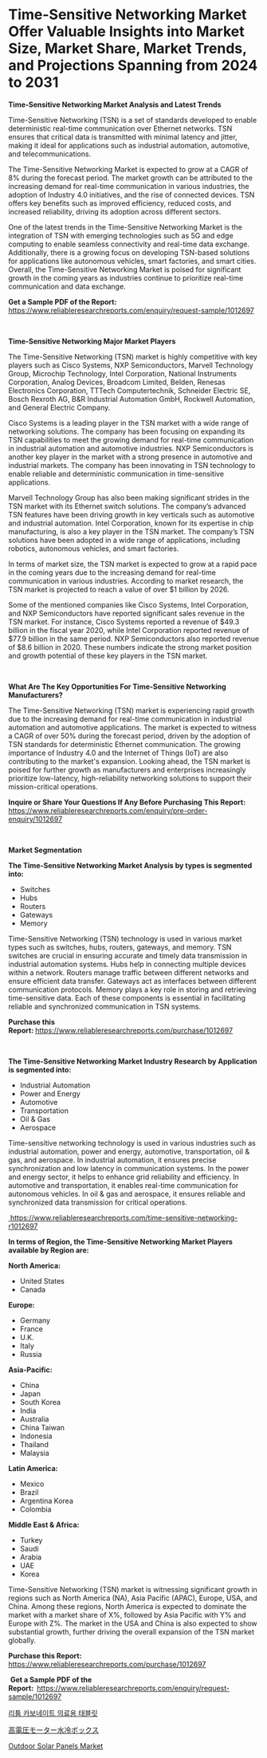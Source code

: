 <p><h1>Time-Sensitive Networking Market Offer Valuable Insights into Market Size, Market Share, Market Trends, and Projections Spanning from 2024 to 2031</h1></p><p><strong>Time-Sensitive Networking Market Analysis and Latest Trends</strong></p>
<p><p>Time-Sensitive Networking (TSN) is a set of standards developed to enable deterministic real-time communication over Ethernet networks. TSN ensures that critical data is transmitted with minimal latency and jitter, making it ideal for applications such as industrial automation, automotive, and telecommunications.</p><p>The Time-Sensitive Networking Market is expected to grow at a CAGR of 8% during the forecast period. The market growth can be attributed to the increasing demand for real-time communication in various industries, the adoption of Industry 4.0 initiatives, and the rise of connected devices. TSN offers key benefits such as improved efficiency, reduced costs, and increased reliability, driving its adoption across different sectors.</p><p>One of the latest trends in the Time-Sensitive Networking Market is the integration of TSN with emerging technologies such as 5G and edge computing to enable seamless connectivity and real-time data exchange. Additionally, there is a growing focus on developing TSN-based solutions for applications like autonomous vehicles, smart factories, and smart cities. Overall, the Time-Sensitive Networking Market is poised for significant growth in the coming years as industries continue to prioritize real-time communication and data exchange.</p></p>
<p><strong>Get a Sample PDF of the Report:&nbsp;</strong> <a href="https://www.reliableresearchreports.com/enquiry/request-sample/1012697">https://www.reliableresearchreports.com/enquiry/request-sample/1012697</a></p>
<p>&nbsp;</p>
<p><strong>Time-Sensitive Networking Major Market Players</strong></p>
<p><p>The Time-Sensitive Networking (TSN) market is highly competitive with key players such as Cisco Systems, NXP Semiconductors, Marvell Technology Group, Microchip Technology, Intel Corporation, National Instruments Corporation, Analog Devices, Broadcom Limited, Belden, Renesas Electronics Corporation, TTTech Computertechnik, Schneider Electric SE, Bosch Rexroth AG, B&R Industrial Automation GmbH, Rockwell Automation, and General Electric Company.</p><p>Cisco Systems is a leading player in the TSN market with a wide range of networking solutions. The company has been focusing on expanding its TSN capabilities to meet the growing demand for real-time communication in industrial automation and automotive industries. NXP Semiconductors is another key player in the market with a strong presence in automotive and industrial markets. The company has been innovating in TSN technology to enable reliable and deterministic communication in time-sensitive applications.</p><p>Marvell Technology Group has also been making significant strides in the TSN market with its Ethernet switch solutions. The company’s advanced TSN features have been driving growth in key verticals such as automotive and industrial automation. Intel Corporation, known for its expertise in chip manufacturing, is also a key player in the TSN market. The company’s TSN solutions have been adopted in a wide range of applications, including robotics, autonomous vehicles, and smart factories.</p><p>In terms of market size, the TSN market is expected to grow at a rapid pace in the coming years due to the increasing demand for real-time communication in various industries. According to market research, the TSN market is projected to reach a value of over $1 billion by 2026. </p><p>Some of the mentioned companies like Cisco Systems, Intel Corporation, and NXP Semiconductors have reported significant sales revenue in the TSN market. For instance, Cisco Systems reported a revenue of $49.3 billion in the fiscal year 2020, while Intel Corporation reported revenue of $77.9 billion in the same period. NXP Semiconductors also reported revenue of $8.6 billion in 2020. These numbers indicate the strong market position and growth potential of these key players in the TSN market.</p></p>
<p>&nbsp;</p>
<p><strong>What Are The Key Opportunities For Time-Sensitive Networking Manufacturers?</strong></p>
<p><p>The Time-Sensitive Networking (TSN) market is experiencing rapid growth due to the increasing demand for real-time communication in industrial automation and automotive applications. The market is expected to witness a CAGR of over 50% during the forecast period, driven by the adoption of TSN standards for deterministic Ethernet communication. The growing importance of Industry 4.0 and the Internet of Things (IoT) are also contributing to the market's expansion. Looking ahead, the TSN market is poised for further growth as manufacturers and enterprises increasingly prioritize low-latency, high-reliability networking solutions to support their mission-critical operations.</p></p>
<p><strong>Inquire or Share Your Questions If Any Before Purchasing This Report:</strong> <a href="https://www.reliableresearchreports.com/enquiry/pre-order-enquiry/1012697">https://www.reliableresearchreports.com/enquiry/pre-order-enquiry/1012697</a></p>
<p>&nbsp;</p>
<p><strong>Market Segmentation</strong></p>
<p><strong>The Time-Sensitive Networking Market Analysis by types is segmented into:</strong></p>
<p><ul><li>Switches</li><li>Hubs</li><li>Routers</li><li>Gateways</li><li>Memory</li></ul></p>
<p><p>Time-Sensitive Networking (TSN) technology is used in various market types such as switches, hubs, routers, gateways, and memory. TSN switches are crucial in ensuring accurate and timely data transmission in industrial automation systems. Hubs help in connecting multiple devices within a network. Routers manage traffic between different networks and ensure efficient data transfer. Gateways act as interfaces between different communication protocols. Memory plays a key role in storing and retrieving time-sensitive data. Each of these components is essential in facilitating reliable and synchronized communication in TSN systems.</p></p>
<p><strong>Purchase this Report:&nbsp;</strong><a href="https://www.reliableresearchreports.com/purchase/1012697">https://www.reliableresearchreports.com/purchase/1012697</a></p>
<p>&nbsp;</p>
<p><strong>The Time-Sensitive Networking Market Industry Research by Application is segmented into:</strong></p>
<p><ul><li>Industrial Automation</li><li>Power and Energy</li><li>Automotive</li><li>Transportation</li><li>Oil & Gas</li><li>Aerospace</li></ul></p>
<p><p>Time-sensitive networking technology is used in various industries such as industrial automation, power and energy, automotive, transportation, oil & gas, and aerospace. In industrial automation, it ensures precise synchronization and low latency in communication systems. In the power and energy sector, it helps to enhance grid reliability and efficiency. In automotive and transportation, it enables real-time communication for autonomous vehicles. In oil & gas and aerospace, it ensures reliable and synchronized data transmission for critical operations.</p></p>
<p><a href="https://www.reliableresearchreports.com/time-sensitive-networking-r1012697">&nbsp;https://www.reliableresearchreports.com/time-sensitive-networking-r1012697</a></p>
<p><strong>In terms of Region, the Time-Sensitive Networking Market Players available by Region are:</strong></p>
<p>
    <p> <strong> North America: </strong>
        <ul>
            <li>United States</li>
            <li>Canada</li>
        </ul>
        </p> 
    <p> <strong> Europe: </strong>
        <ul>
            <li>Germany</li>
            <li>France</li>
            <li>U.K.</li>
            <li>Italy</li>
            <li>Russia</li>
        </ul>
        </p> 
    <p> <strong> Asia-Pacific: </strong>
        <ul>
            <li>China</li>
            <li>Japan</li>
            <li>South Korea</li>
            <li>India</li>
            <li>Australia</li>
            <li>China Taiwan</li>
            <li>Indonesia</li>
            <li>Thailand</li>
            <li>Malaysia</li>
        </ul>
        </p> 
    <p> <strong> Latin America: </strong>
        <ul>
            <li>Mexico</li>
            <li>Brazil</li>
            <li>Argentina Korea</li>
            <li>Colombia</li>
        </ul>
        </p> 
    <p> <strong> Middle East & Africa: </strong>
        <ul>
            <li>Turkey</li>
            <li>Saudi</li>
            <li>Arabia</li>
            <li>UAE</li>
            <li>Korea</li>
        </ul>
    </p>
    </p>
<p><p>Time-Sensitive Networking (TSN) market is witnessing significant growth in regions such as North America (NA), Asia Pacific (APAC), Europe, USA, and China. Among these regions, North America is expected to dominate the market with a market share of X%, followed by Asia Pacific with Y% and Europe with Z%. The market in the USA and China is also expected to show substantial growth, further driving the overall expansion of the TSN market globally.</p></p>
<p><strong>Purchase this Report: </strong><a href="https://www.reliableresearchreports.com/purchase/1012697">https://www.reliableresearchreports.com/purchase/1012697</a></p>
<p>&nbsp;<strong>Get a Sample PDF of the Report:&nbsp;&nbsp;</strong><a href="https://www.reliableresearchreports.com/enquiry/request-sample/1012697">https://www.reliableresearchreports.com/enquiry/request-sample/1012697</a></p>
<p><strong></strong></p>
<p><p><a href="https://github.com/msujons1512/Market-Research-Report-List-1/blob/main/1291974161757.md">리튬 카보네이트 의료용 태블릿</a></p><p><a href="https://github.com/decker5351/Market-Research-Report-List-1/blob/main/3534305151851.md">高電圧モーター水冷ボックス</a></p><p><a href="https://github.com/arionmp/Market-Research-Report-List-4/blob/main/outdoor-solar-panels-market.md">Outdoor Solar Panels Market</a></p></p>